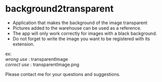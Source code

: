 # background2transparent

<ul>
<li>Application that makes the background of the image transparent  </li>
<li>Pictures added to the warehouse can be used as a reference.  </li>
<li>The app will only work correctly for images with a black background.  </li>
<li>Do not forget to write the image you want to be registered with its extension.  </li>
</ul>

  ex:  
  *wrong* *use*   :  transparentImage  
  *correct* *use* :  transparentImage.png  
  
Please contact me for your questions and suggestions.

